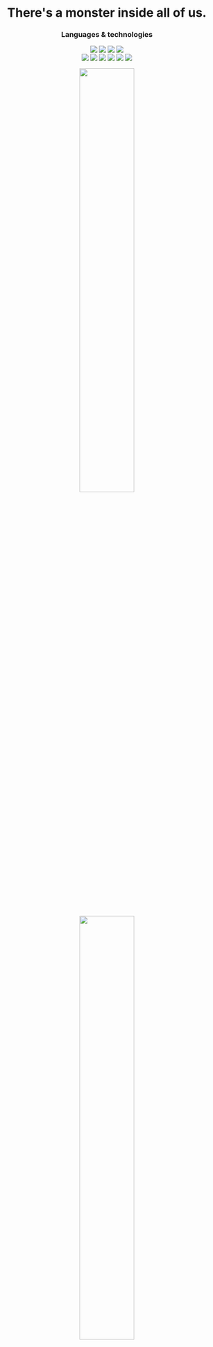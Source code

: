 <div align="center">
  <h1>There's a monster inside all of us.</h1>

  <h3 align="center">Languages & technologies</h1>
  <div>
    <div>
      <img src="https://img.shields.io/badge/-C++-090909?style=for-the-badge&logo=C%2b%2b&logoColor=6296CC">
      <img src="https://img.shields.io/badge/-Python-090909?style=for-the-badge&logo=python&logoColor=3776AB">
      <img src="https://img.shields.io/badge/JavaScript-090909?style=for-the-badge&logo=javascript&logoColor=F7DF1E">
      <img src="https://img.shields.io/badge/TypeScript-090909?style=for-the-badge&logo=typescript&logoColor=1572B6">
    </div>
    <div class="btn">
      <img src="https://img.shields.io/badge/React-090909?style=for-the-badge&logo=react&logoColor=61DAFB">
      <img src="https://img.shields.io/badge/Next.js-090909?style=for-the-badge&logo=nextdotjs&logoColor=white">
      <img src="https://img.shields.io/badge/Shadcnui-090909?style=for-the-badge&logo=shadcnui&logoColor=white">
      <img src="https://img.shields.io/badge/Tailwindcss-090909?style=for-the-badge&logo=tailwindcss&logoColor=#06B6D4">
      <img src="https://img.shields.io/badge/Postgresql-090909?style=for-the-badge&logo=postgresql&logoColor=#4169E1">
      <img src="https://img.shields.io/badge/Roblex-090909?style=for-the-badge&logo=roblox&logoColor=#4169E1">
    </div>
  </div>

<p></p>

  <img src="https://www.codewars.com/users/Alukkart/badges/large" width="50%"/>
  <img src="https://github-readme-stats.vercel.app/api?username=Alukkart&show_icons=true&theme=tokyonight&hide_border=true" width="50%"/>
  <!--- <img src="https://github-readme-stats.vercel.app/api/top-langs/?username=Alukkart&theme=tokyonight&hide_border=true&layout=compact" width="50%"/> -->
</div>
